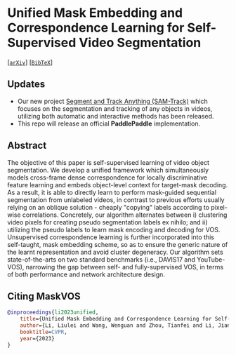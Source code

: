 # Unified Mask Embedding and Correspondence Learning for Self-Supervised Video Segmentation
[[`arXiv`](https://arxiv.org/abs/2303.10100)] [[`BibTeX`](#CitingMaskVOS)]

## Updates
* Our new project [Segment and Track Anything (SAM-Track)](https://github.com/z-x-yang/Segment-and-Track-Anything) which focuses on the segmentation and tracking of any objects in videos, utilizing both automatic and interactive methods has been released.
* This repo will release an official **PaddlePaddle** implementation.

## Abstract
The objective of this paper is self-supervised learning of video object segmentation. We develop a unified framework which simultaneously models cross-frame dense correspondence for locally discriminative feature learning and embeds object-level context for target-mask decoding. As a result, it is able to directly learn to perform mask-guided sequential segmentation from unlabeled videos, in contrast to previous efforts usually relying on an oblique solution - cheaply "copying" labels according to pixel-wise correlations. Concretely, our algorithm alternates between i) clustering video pixels for creating pseudo segmentation labels ex nihilo; and ii) utilizing the pseudo labels to learn mask encoding and decoding for VOS. Unsupervised correspondence learning is further incorporated into this self-taught, mask embedding scheme, so as to ensure the generic nature of the learnt representation and avoid cluster degeneracy. Our algorithm sets state-of-the-arts on two standard benchmarks (i.e., DAVIS17 and YouTube-VOS), narrowing the gap between self- and fully-supervised VOS, in terms of both performance and network architecture design.


## <a name="CitingMaskVOS"></a>Citing MaskVOS
```BibTeX
@inproceedings{li2023unified,
	title={Unified Mask Embedding and Correspondence Learning for Self-Supervised Video Segmentation},
	author={Li, Liulei and Wang, Wenguan and Zhou, Tianfei and Li, Jianwu and Yang, Yi},
	booktitle=CVPR,
	year={2023}
}
```
